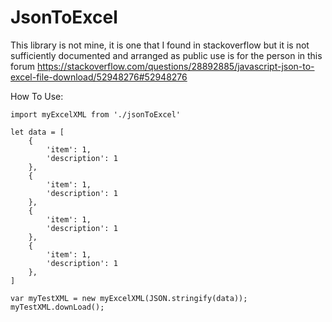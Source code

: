 # JsonToExcel
This library is not mine, it is one that I found in stackoverflow but it is not sufficiently documented and arranged as public use is for the person in this forum https://stackoverflow.com/questions/28892885/javascript-json-to-excel-file-download/52948276#52948276


How To Use:

    import myExcelXML from './jsonToExcel'

    let data = [
        {       
            'item': 1,
            'description': 1
        },
        {       
            'item': 1,
            'description': 1
        },
        {       
            'item': 1,
            'description': 1
        },
        {       
            'item': 1,
            'description': 1
        },
    ]

    var myTestXML = new myExcelXML(JSON.stringify(data));
    myTestXML.downLoad();